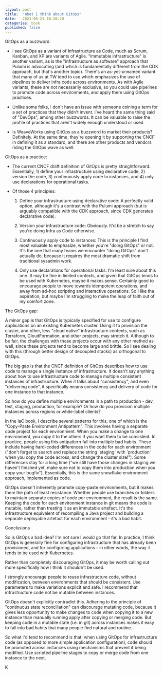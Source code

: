 ```yaml
---
layout: post
title:  "What I think about GitOps"
date:   2021-06-21 16:20:20
categories: book
published: false
---
```


GitOps as a buzzword:

* I see GitOps as a variant of Infrastructure as Code, much as Scrum, Kanban, and XP are variants of Agile. "Immutable infrastructure" is another variant, as is the "infrastructure as software" approach that Pulumi is advocating (and which is fundamentally different from the CDK approach, but that's another topic). There's an as-yet-unnamed variant that many of us at TW tend to use which emphasizes the use of pipelines to deliver infra code across environments. As with Agile variants, these are not necessarily exclusive, so you could use pipelines to promote code across environments, and apply them using GitOps practices.

* Unlike some folks, I don't have an issue with someone coining a term for a set of practices that they didn't invent. I've heard the same thing said of "DevOps", among other buzzwords. It can be valuable to raise the profile of practices that aren't widely enough understood or used.

* Is WeaveWorks using GitOps as a buzzword to market their products? Definitely. At the same time, they're opening it by supporting the CNCF in defining it as a standard, and there are other products and vendors riding the GitOps wave as well.

GitOps as a practice:

* The current CNCF draft definition of GitOps is pretty straightforward. Essentially, 1) define your infrastructure using declarative code, 2) version the code, 3) continuously apply code to instances, and 4) only use declarations for operational tasks.

* Of those 4 principles:

  1) Define your infrastructure using declarative code: A perfectly valid option, although it's a contrast with the Pulumi approach (but is arguably compatible with the CDK approach, since CDK generates declarative code).

  2) Version your infrastructure code: Obviously. It'd be a stretch to say you're doing Infra as Code otherwise.

  3) Continuously apply code to instances: This is the principle I find most valuable to emphasize, whether you're "doing GitOps" or not. It's the one that many teams we encounter "doing GitOps" don't actually do, because it requires the most dramatic shift from traditional sysadmin work.

  4) Only use declarations for operational tasks: I'm least sure about this one. It may be fine in limited contexts, and given that GitOps tends to be used with Kubernetes, maybe it makes sense. Certainly good to encourage people to move towards idempotent operations, and away from ad-hoc scripting and interactive operations. So I like the aspiration, but maybe I'm struggling to make the leap of faith out of my comfort zone.

The GitOps gap:

A minor gap is that GitOps is typically specified for use to configure applications on an existing Kubernetes cluster. Using it to provision the cluster, and other, less "cloud native" infrastructure contexts, such as Terraform, CloudFormation, and other projects, may stretch it. Although to be fair, the challenges with these projects occur with any other method as well, since these projects tend to become large and brittle. So I see dealing with this (through better design of decoupled stacks) as orthogonal to GitOps.

The big gap is that the CNCF definition of GitOps describes how to use code to manage a single instance of infrastructure. It doesn't say anything about how to use infrastructure code to manage multiple consistent instances of infrastructure. When it talks about "consistency", and even "delivering code", it specifically means consistency and delivery of code for one instance to that instance.

So how do you define multiple environments in a path to production - dev, test, staging, production, for example? Or how do you provision multiple instances across regions or white-label clients?

In the IaC book, I describe several patterns for this, one of which is the "Copy-Paste Environment Antipattern". This involves having a separate code project for each environment. When you make a change to one environment, you copy it to the others if you want them to be consistent. In practice, people using this antipattern fall into multiple bad habits. These include having hard-coded differences in the code for each environment ("don't forget to search and replace the string 'staging' with 'production' when you copy the code across, and change the cluster size!"). Some differences stay for a long time ("we still have those changes in staging we haven't finished yet, make sure not to copy them into production when you copy your bugfix"). Essentially, this is the same snowflake environment approach, implemented as code.

GitOps doesn't inherently promote copy-paste environments, but it makes them the path of least resistance. Whether people use branches or folders to maintain separate copies of code per environment, the result is the same. Keeping the code for each environment instance in git means the code is mutable, rather than treating it as an immutable artefact. It's the infrastructure equivalent of recompiling a Java project and building a separate deployable artefact for each environment - it's a bad habit.

Conclusions

So is GitOps a bad idea? I'm not sure I would go that far. In practice, I think GitOps is generally fine for configuring infrastructure that has already been provisioned, and for configuring applications - in other words, the way it tends to be used with Kubernetes.

Rather than completely discouraging GitOps, it may be worth calling out more specifically how I think it shouldn't be used. 

I strongly encourage people to reuse infrastructure code, without modification, between environments that should be consistent. Use parameters to make variations explicit and safe. I recommend that infrastructure code not be mutable between instances.

GitOps doesn't explicitly contradict this. Adhering to the principle of "continuous state reconciliation" can discourage mutating code, because it gives less opportunity to make changes to code when copying it to a new instance than manually running apply after copying or merging code. But keeping code in a mutable state (i.e. in  git) across instances makes it easy to fall into bad habits that many people find natural and routine.

So what I'd tend to recommend is that, when using GitOps for infrastructure code (as opposed to more simple application configuration), code should be promoted across instances using mechanisms that prevent it being modified. Use scripted pipeline stages to copy or merge code from one instance to the next.

K
